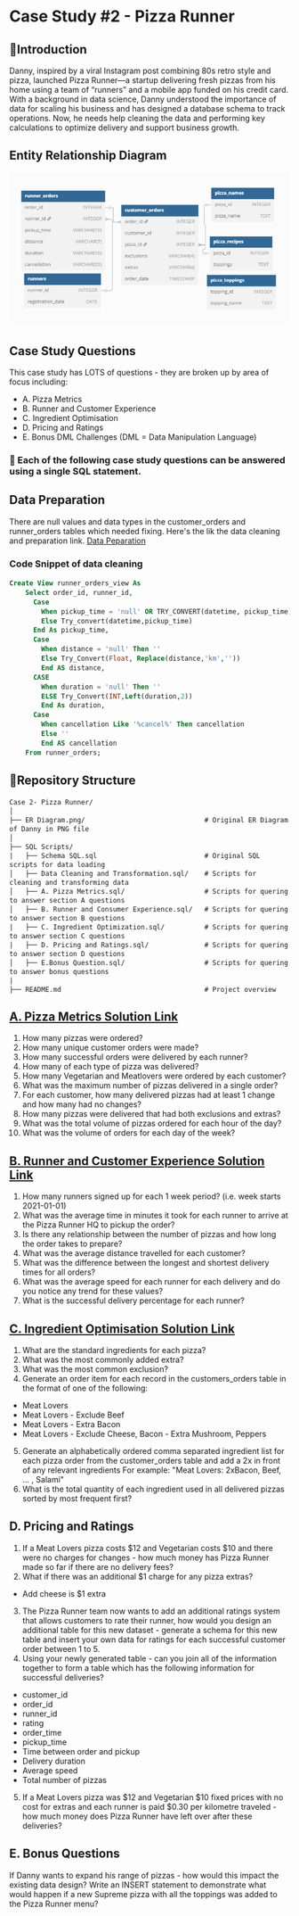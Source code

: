 # Case Study #2 - Pizza Runner

## 📖Introduction
Danny, inspired by a viral Instagram post combining 80s retro style and pizza, launched Pizza Runner—a startup delivering fresh pizzas from his home using a team of “runners” and a mobile app funded on his credit card. With a background in data science, Danny understood the importance of data for scaling his business and has designed a database schema to track operations. Now, he needs help cleaning the data and performing key calculations to optimize delivery and support business growth.

## Entity Relationship Diagram
![](https://github.com/rumana-amin/8-Week-SQL-Challenge/blob/main/Case%202%20-%20Pizza%20Runner/ER%20Diagram.png)

## Case Study Questions
This case study has LOTS of questions - they are broken up by area of focus including:
- A. Pizza Metrics
- B. Runner and Customer Experience
- C. Ingredient Optimisation
- D. Pricing and Ratings
- E. Bonus DML Challenges (DML = Data Manipulation Language)

### 🚀 Each of the following case study questions can be answered using a single SQL statement.


## Data Preparation
There are null values and data types in the customer_orders and runner_orders tables which needed fixing. Here's the lik the data cleaning and preparation link. [Data Peparation](https://github.com/rumana-amin/8-Week-SQL-Challenge/blob/main/Case%202%20-%20Pizza%20Runner/Data%20Cleaning%20and%20Transformation.sql) 

### Code Snippet of data cleaning
```sql
Create View runner_orders_view As
    Select order_id, runner_id, 
	  Case 
		When pickup_time = 'null' OR TRY_CONVERT(datetime, pickup_time) IS NULL Then NULL
		Else Try_convert(datetime,pickup_time)
	  End As pickup_time,
	  Case
		When distance = 'null' Then ''
		Else Try_Convert(Float, Replace(distance,'km',''))
		End AS distance,
	  CASE
		When duration = 'null' Then ''
		ELSE Try_Convert(INT,Left(duration,2))
		End As duration,
	  Case 
		When cancellation Like '%cancel%' Then cancellation
		Else ''
		End AS cancellation
    From runner_orders;
```

## 📂Repository Structure
```
Case 2- Pizza Runner/
│
├── ER Diagram.png/                              # Original ER Diagram of Danny in PNG file
│  
├── SQL Scripts/
|   ├── Schema SQL.sql                           # Original SQL scripts for data loading
│   ├── Data Cleaning and Transformation.sql/    # Scripts for cleaning and transforming data
│   ├── A. Pizza Metrics.sql/                    # Scripts for quering to answer section A questions
│   ├── B. Runner and Consumer Experience.sql/   # Scripts for quering to answer section B questions
|   ├── C. Ingredient Optimization.sql/          # Scripts for quering to answer section C questions
|   ├── D. Pricing and Ratings.sql/              # Scripts for quering to answer section D questions
│   ├── E.Bonus Question.sql/                    # Scripts for quering to answer bonus questions
|
├── README.md                                    # Project overview
```

## [A. Pizza Metrics Solution Link](https://github.com/rumana-amin/8-Week-SQL-Challenge/blob/main/Case%202%20-%20Pizza%20Runner/A.%20Pizza%20Metrics.sql)
1. How many pizzas were ordered?
2. How many unique customer orders were made?
3. How many successful orders were delivered by each runner?
4. How many of each type of pizza was delivered?
5. How many Vegetarian and Meatlovers were ordered by each customer?
6. What was the maximum number of pizzas delivered in a single order?
7. For each customer, how many delivered pizzas had at least 1 change and how many had no changes?
8. How many pizzas were delivered that had both exclusions and extras?
9. What was the total volume of pizzas ordered for each hour of the day?
10. What was the volume of orders for each day of the week?

## [B. Runner and Customer Experience Solution Link](https://github.com/rumana-amin/8-Week-SQL-Challenge/blob/main/Case%202%20-%20Pizza%20Runner/B.%20Runner%20and%20Customer%20Experience.sql)
1. How many runners signed up for each 1 week period? (i.e. week starts 2021-01-01)
2. What was the average time in minutes it took for each runner to arrive at the Pizza Runner HQ to pickup the order?
3. Is there any relationship between the number of pizzas and how long the order takes to prepare?
4. What was the average distance travelled for each customer?
5. What was the difference between the longest and shortest delivery times for all orders?
6. What was the average speed for each runner for each delivery and do you notice any trend for these values?
7. What is the successful delivery percentage for each runner?
## [C. Ingredient Optimisation Solution Link](https://github.com/rumana-amin/8-Week-SQL-Challenge/blob/main/Case%202%20-%20Pizza%20Runner/C.%20Ingredient%20Optimisation.sql)
1. What are the standard ingredients for each pizza?
2. What was the most commonly added extra?
3. What was the most common exclusion?
4. Generate an order item for each record in the customers_orders table in the format of one of the following:
- Meat Lovers
- Meat Lovers - Exclude Beef
- Meat Lovers - Extra Bacon
- Meat Lovers - Exclude Cheese, Bacon - Extra Mushroom, Peppers
5. Generate an alphabetically ordered comma separated ingredient list for each pizza order from the customer_orders table and add a 2x in front of any relevant ingredients
For example: "Meat Lovers: 2xBacon, Beef, ... , Salami"
6. What is the total quantity of each ingredient used in all delivered pizzas sorted by most frequent first?
## D. Pricing and Ratings
1. If a Meat Lovers pizza costs $12 and Vegetarian costs $10 and there were no charges for changes - how much money has Pizza Runner made so far if there are no delivery fees?
2. What if there was an additional $1 charge for any pizza extras?
- Add cheese is $1 extra
3. The Pizza Runner team now wants to add an additional ratings system that allows customers to rate their runner, how would you design an additional table for this new dataset - generate a schema for this new table and insert your own data for ratings for each successful customer order between 1 to 5.
4. Using your newly generated table - can you join all of the information together to form a table which has the following information for successful deliveries?
- customer_id
- order_id
- runner_id
- rating
- order_time
- pickup_time
- Time between order and pickup
- Delivery duration
- Average speed
- Total number of pizzas
5. If a Meat Lovers pizza was $12 and Vegetarian $10 fixed prices with no cost for extras and each runner is paid $0.30 per kilometre traveled - how much money does Pizza Runner have left over after these deliveries?
## E. Bonus Questions
If Danny wants to expand his range of pizzas - how would this impact the existing data design? Write an INSERT statement to demonstrate what would happen if a new Supreme pizza with all the toppings was added to the Pizza Runner menu?

